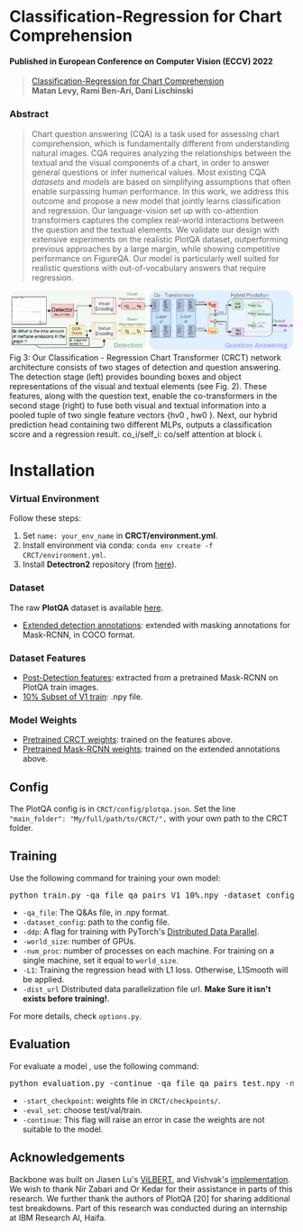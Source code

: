 


#  Classification-Regression for Chart Comprehension

#### Published in European Conference on Computer Vision (ECCV) 2022
> [Classification-Regression for Chart Comprehension](https://arxiv.org/abs/2111.14792) <br />
> **Matan Levy, Rami Ben-Ari, Dani Lischinski**<br />

### Abstract ###
>   Chart question answering (CQA) is a task used for assessing chart
> comprehension, which is fundamentally different from understanding
> natural images. CQA requires analyzing the relationships between the
> textual and the visual components of a chart, in order to answer
> general questions or infer numerical values. Most existing CQA
> _datasets_ and _models_ are based on simplifying assumptions that
> often enable surpassing human performance. In this work, we address
> this outcome and propose a new model that jointly learns
> classification and regression. Our language-vision set up with
> co-attention transformers captures the complex real-world interactions
> between the question and the textual elements. We validate our design
> with extensive experiments on the realistic PlotQA dataset,
> outperforming previous approaches by a large margin, while showing
> competitive performance on FigureQA. Our model is particularly well
> suited for realistic questions with out-of-vocabulary answers that
> require regression.

<img src="images/arc.png" alt="CRCT architecture, from the original paper.">
Fig 3: Our Classification - Regression Chart Transformer (CRCT) network architecture consists  
of two stages of detection and question answering. The detection stage (left) provides bounding  
boxes and object representations of the visual and textual elements (see Fig. 2). These features,  
along with the question text, enable the co-transformers in the second stage (right) to fuse both  
visual and textual information into a pooled tuple of two single feature vectors {hv0 , hw0 }. Next,  
our hybrid prediction head containing two different MLPs, outputs a classification score and a  
regression result. co_i/self_i: co/self attention at block i.

# Installation

### Virtual Environment ###  
Follow these steps:
1. Set `name: your_env_name` in **CRCT/environment.yml**.
2. Install environment via conda: `conda env create -f CRCT/environment.yml`.
3. Install **Detectron2**  repository (from [here](https://github.com/facebookresearch/detectron2)).

### Dataset ###  
The raw **PlotQA** dataset is available [here](https://github.com/NiteshMethani/PlotQA).
- [Extended detection annotations](https://drive.google.com/drive/folders/1N5TFoNxvQxNhveq-soU_n78qzibWfkDw?usp=sharing): extended with masking annotations for Mask-RCNN, in COCO format.

### Dataset Features ###
- [Post-Detection features](https://drive.google.com/drive/folders/1izDliZozv9ArdVNmWUQWGMNKPqw7Pf79?usp=sharing): extracted from a pretrained Mask-RCNN on PlotQA train images.
- [10% Subset of V1 train](https://drive.google.com/drive/folders/1VoJVGbquD6apGiecscDf4rOSX6Ih6-D3?usp=sharing): .npy file.
### Model Weights ###
- [Pretrained CRCT weights](https://drive.google.com/drive/folders/10eXEpJPA_p1jMte6mldkN3qLpP70xkH-?usp=sharing): trained on the features above.
- [Pretrained Mask-RCNN weights](https://drive.google.com/drive/folders/1p-NUAmsYuAf_RWP2MTh4LM05oiS4bY7Y?usp=sharing): trained on the extended annotations above.

## Config ##
The PlotQA config is in `CRCT/config/plotqa.json`. Set the line `"main_folder": "My/full/path/to/CRCT/",` with your own path to the CRCT folder.
## Training ##
Use the following command for training your own model:<br />
<pre>python train.py -qa_file qa_pairs_V1_10%.npy -dataset_config config/plotqa.json -batch_size 80 -save_name MyOwnCRCT -num_workers 2 -ddp -world_size 4 -num_proc 4 -L1</pre>
- `-qa_file`: The Q&As file, in .npy format.
- `-dataset_config`: path to the config file.
- `-ddp`: A flag for training with PyTorch's [Distributed Data Parallel](https://pytorch.org/tutorials/intermediate/ddp_tutorial.html).
- `-world_size`: number of GPUs.
- `-num_proc`: number of processes on each machine. For training on a single machine, set it equal to `world_size`.
- `-L1`: Training the regression head with L1 loss. Otherwise, L1Smooth will be applied.
- `-dist_url` Distributed data parallelization file url. **Make Sure it isn't exists before training!**.

For more details, check `options.py`.

## Evaluation ##
For evaluate a model , use the following command:
<pre>python evaluation.py -continue -qa_file qa_pairs_test.npy -num_workers 2 -ddp -world_size 4 -num_proc 4 -save_name MyEvalFolderCRCT -eval_set test -start_checkpoint crct.ckpt</pre>
- `-start_checkpoint`: weights file in `CRCT/checkpoints/`.
- `-eval_set`: choose test/val/train.
- `-continue`: This flag will raise an error in case the weights are not suitable to the model.

## Acknowledgements
Backbone was built on Jiasen Lu's [ViLBERT](https://github.com/jiasenlu/vilbert_beta), and Vishvak's [implementation](https://github.com/vmurahari3/visdial-bert).<br />
We wish to thank Nir Zabari and Or Kedar for their assistance in parts of this
research. We further thank the authors of PlotQA [20] for sharing additional test breakdowns. Part
of this research was conducted during an internship at IBM Research AI, Haifa.
